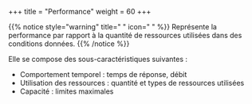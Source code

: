 +++
title = "Performance"
weight = 60
+++

{{% notice style="warning" title=" " icon=" " %}}
Représente la performance par rapport à la quantité de ressources utilisées dans des conditions données. 
{{% /notice %}}

Elle se compose des sous-caractéristiques suivantes :
- Comportement temporel : temps de réponse, débit
- Utilisation des ressources : quantité et types de ressources utilisées
- Capacité : limites maximales